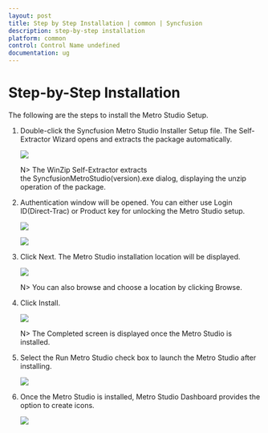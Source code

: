 ```yaml
---
layout: post
title: Step by Step Installation | common | Syncfusion
description: step-by-step installation
platform: common
control: Control Name undefined
documentation: ug
---
```


# Step-by-Step Installation

The following are the steps to install the Metro Studio Setup.

1. Double-click the Syncfusion Metro Studio Installer Setup file. The Self-Extractor Wizard opens and extracts the package automatically.
   
   ![](Step-by-Step-Installation_images/Step-by-Step-Installation_img1.png)
   
    N> The WinZip Self-Extractor extracts the SyncfusionMetroStudio(version).exe dialog, displaying the unzip operation of the package.


2. Authentication window will be opened. You can either use Login ID(Direct-Trac) or Product key for unlocking the Metro Studio setup. 
   
   ![](Step-by-Step-Installation_images/Step-by-Step-Installation_img2.png)
   
   ![](Step-by-Step-Installation_images/Step-by-Step-Installation_img3.png)


3. Click Next. The Metro Studio installation location will be displayed.
   
   ![](Step-by-Step-Installation_images/Step-by-Step-Installation_img4.png)

    N> You can also browse and choose a location by clicking Browse.   
	

4. Click Install. 
   
   ![](Step-by-Step-Installation_images/Step-by-Step-Installation_img5.png)
   
    N> The Completed screen is displayed once the Metro Studio is installed.


5. Select the Run Metro Studio check box to launch the Metro Studio after installing.

   ![](Step-by-Step-Installation_images/Step-by-Step-Installation_img6.png)


6. Once the Metro Studio is installed, Metro Studio Dashboard provides the option to create icons.

   ![](Step-by-Step-Installation_images/Step-by-Step-Installation_img7.png)
   
 

   